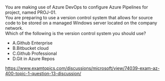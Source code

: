 You are making use of Azure DevOps to configure Azure Pipelines for project, named PROJ-01.<br/>You are preparing to use a version control system that allows for source code to be stored on a managed Windows server located on the company network.<br/>Which of the following is the version control system you should use?<br/><ul><li class="multi-choice-item correct-hidden"><span class="multi-choice-letter" data-choice-letter="A">A.</span>Github Enterprise</li><li class="multi-choice-item"><span class="multi-choice-letter" data-choice-letter="B">B.</span>Bitbucket cloud</li><li class="multi-choice-item"><span class="multi-choice-letter" data-choice-letter="C">C.</span>Github Professional</li><li class="multi-choice-item"><span class="multi-choice-letter" data-choice-letter="D">D.</span>Git in Azure Repos</li></ul><p><a href="https://www.examtopics.com/discussions/microsoft/view/74039-exam-az-400-topic-1-question-13-discussion/">https://www.examtopics.com/discussions/microsoft/view/74039-exam-az-400-topic-1-question-13-discussion/</a></p><script src="https://giscus.app/client.js"                    data-repo="azsamples/az204"                    data-repo-id="R_kgDOMRXzDQ"                    data-category="General"                    data-category-id="DIC_kwDOMRXzDc4Cgi27"                    data-mapping="pathname"                    data-strict="0"                    data-reactions-enabled="0"                    data-emit-metadata="0"                    data-input-position="bottom"                    data-theme="preferred_color_scheme"                    data-lang="en"                    crossorigin="anonymous"                    async>                    </script>